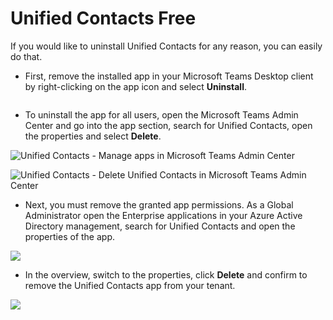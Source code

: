 # Unified Contacts Free

If you would like to uninstall Unified Contacts for any reason, you can easily do that.

* First, remove the installed app in your Microsoft Teams Desktop client by right-clicking on the app icon and select **Uninstall**.

<figure><img src="../../.gitbook/assets/Uninstall-UC.png" alt=""><figcaption></figcaption></figure>

* To uninstall the app for all users, open the Microsoft Teams Admin Center and go into the app section, search for Unified Contacts, open the properties and select **Delete**.

![Unified Contacts - Manage apps in Microsoft Teams Admin Center](<../../.gitbook/assets/Uninstall\_In\_TAC\_01\_Screenshot 2021-12-02 164303.png>)

![Unified Contacts - Delete Unified Contacts in Microsoft Teams Admin Center](<../../.gitbook/assets/Uninstall\_In\_TAC\_02\_Screenshot 2021-12-02 164303.png>)

* Next, you must remove the granted app permissions. As a Global Administrator open the Enterprise applications in your Azure Active Directory management, search for Unified Contacts and open the properties of the app.

![](<../../.gitbook/assets/InkedUninstall\_In\_PortalAzure\_01\_Screenshot 2021-12-02 164303.jpg>)

* In the overview, switch to the properties, click **Delete** and confirm to remove the Unified Contacts app from your tenant.

![](<../../.gitbook/assets/Uninstall\_In\_PortalAzure\_04\_Screenshot 2021-12-02 164303.png>)
